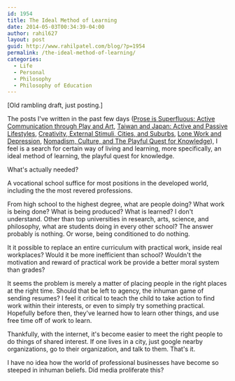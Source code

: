 ```yaml
---
id: 1954
title: The Ideal Method of Learning
date: 2014-05-03T00:34:39-04:00
author: rahil627
layout: post
guid: http://www.rahilpatel.com/blog/?p=1954
permalink: /the-ideal-method-of-learning/
categories:
  - Life
  - Personal
  - Philosophy
  - Philosophy of Education
---
```

[Old rambling draft, just posting.]

The posts I've written in the past few days (<a href="http://www.rahilpatel.com/blog/prose-is-superfluous-active-communication-through-play-and-art" title="Prose is Superfluous: Active Communication through Play and Art">Prose is Superfluous: Active Communication through Play and Art</a>, <a href="http://www.rahilpatel.com/blog/taiwan-and-japan-active-and-passive-lifestyles" title="Taiwan and Japan: Active and Passive Lifestyles">Taiwan and Japan: Active and Passive Lifestyles</a>, <a href="http://www.rahilpatel.com/blog/creativity-external-stimuli-cities-and-suburbs" title="Creativity, External Stimuli, Cities, and Suburbs">Creativity, External Stimuli, Cities, and Suburbs</a>, <a href="http://www.rahilpatel.com/blog/lone-work-and-depression" title="Lone Work and Depression">Lone Work and Depression</a>, <a href="http://www.rahilpatel.com/blog/nomadism-culture-and-the-playful-quest-for-knowledge" title="Nomadism, Culture, and The Playful Quest for Knowledge">Nomadism, Culture, and The Playful Quest for Knowledge</a>), I feel is a search for certain way of living and learning, more specifically, an ideal method of learning, the playful quest for knowledge.

What's actually needed?

A vocational school suffice for most positions in the developed world, including the the most revered professions.

From high school to the highest degree, what are people doing? What work is being done? What is being produced? What is learned? I don't understand. Other than top universities in research, arts, science, and philosophy, what are students doing in every other school? The answer probably is nothing. Or worse, being conditioned to do nothing.

It it possible to replace an entire curriculum with practical work, inside real workplaces? Would it be more inefficient than school? Wouldn't the motivation and reward of practical work be provide a better moral system than grades?

It seems the problem is merely a matter of placing people in the right places at the right time. Should that be left to agency, the inhuman game of sending resumes? I feel it critical to teach the child to take action to find work within their interests, or even to simply try something practical. Hopefully before then, they've learned how to learn other things, and use free time off of work to learn.

Thankfully, with the internet, it's become easier to meet the right people to do things of shared interest. If one lives in a city, just google nearby organizations, go to their organization, and talk to them. That's it.

I have no idea how the world of professional businesses have become so steeped in inhuman beliefs. Did media proliferate this?